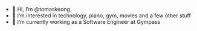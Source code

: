 - 👋 Hi, I’m @tomaskeong
- 👀 I’m interested in technology, piano, gym, movies and a few other stuff
- 🌱 I’m currently working as a Software Engineer at Gympass

<!---
tomaskeong/tomaskeong is a ✨ special ✨ repository because its `README.md` (this file) appears on your GitHub profile.
You can click the Preview link to take a look at your changes.
--->
